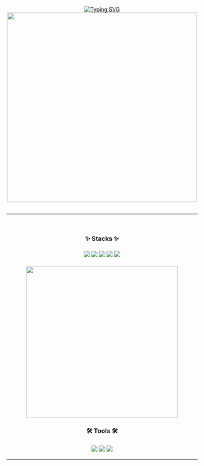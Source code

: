<div align="center">

[![Typing SVG](https://readme-typing-svg.herokuapp.com?font=Lobster&size=40&pause=1000&color=1DF713&center=true&vCenter=true&random=false&width=500&lines=Here+is+Mun+Joon+Ho's+github)](https://git.io/typing-svg)
<br>
<img src="https://github-readme-stats.vercel.app/api?username=mjh000526&show_icons=true&theme=radical" width="500">
<br>
<br>

----

<br>
<h3>✨ Stacks ✨<h3>
<img src="https://img.shields.io/badge/JAVA-007396?style=for-the-badge&logo=Java&logoColor=white">  <img src="https://img.shields.io/badge/Spring%20Boot-6DB33F?style=for-the-badge&logo=Spring%20Boot&logoColor=white"/>  <img src="https://img.shields.io/badge/Flutter-02569B?style=for-the-badge&logo=Flutter&logoColor=white">  <img src="https://img.shields.io/badge/MySQL-4479A1?style=for-the-badge&logo=MySQL&logoColor=white">  <img src="https://img.shields.io/badge/Docker-2496ED?style=for-the-badge&logo=Docker&logoColor=white">
<br>
<br>
<img src="https://github-readme-stats.vercel.app/api/top-langs/?username=mjh000526&layout=donut" width="400">
<br>
<h3>🛠 Tools 🛠<h3>
<img src="https://img.shields.io/badge/GitHub-181717?style=for-the-badge&logo=Git&logoColor=white">  <img src="https://img.shields.io/badge/Notion-000000?style=for-the-badge&logo=Notion&logoColor=white">  <img src="https://img.shields.io/badge/VSC-007ACC?style=for-the-badge&logo=vscode&logoColor=white">
<br>

----
<br>
	

<!--
**mjh000526/mjh000526** is a ✨ _special_ ✨ repository because its `README.md` (this file) appears on your GitHub profile.

Here are some ideas to get you started:

- 🔭 I’m currently working on ...
- 🌱 I’m currently learning ...
- 👯 I’m looking to collaborate on ...
- 🤔 I’m looking for help with ...
- 💬 Ask me about ...
- 📫 How to reach me: ...
- 😄 Pronouns: ...
- ⚡ Fun fact: ...
-->
